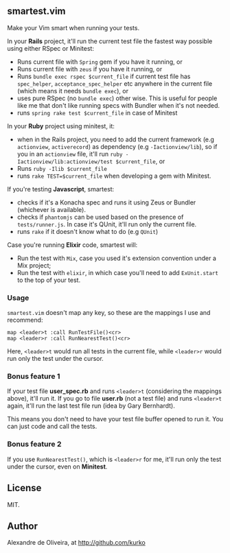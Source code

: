 ## smartest.vim

Make your Vim smart when running your tests.

In your **Rails** project, it'll run the current test file the
fastest way possible using either RSpec or Minitest:

* Runs current file with `Spring` gem if you have it running, or
* Runs current file with `zeus` if you have it running, or
* Runs `bundle exec rspec $current_file` if current test file has
`spec_helper`, `acceptance_spec_helper` etc anywhere in the current file (which
means it needs `bundle exec`), or
* uses pure RSpec (no `bundle exec`) other wise. This is useful for people like
me that don't like running specs with Bundler when it's not needed.
* runs `spring rake test $current_file` in case of Minitest

In your **Ruby** project using minitest, it:

* when in the Rails project, you need to add the current framework
(e.g `actionview`, `activerecord`) as dependency (e.g `-Iactionview/lib`),
so if you in an `actionview` file, it'll run
`ruby -Iactionview/lib:actionview/test $current_file`, or
* Runs `ruby -Ilib $current_file`
* runs `rake TEST=$current_file` when developing a gem with Minitest.

If you're testing **Javascript**, smartest:

* checks if it's a Konacha spec and runs it using Zeus or Bundler
(whichever is available).
* checks if `phantomjs` can be used based on the presence of `tests/runner.js`.
  In case it's QUnit, it'll run only the current file.
* runs `rake` if it doesn't know what to do (e.g `QUnit`)

Case you're running **Elixir** code, smartest will:
* Run the test with `Mix`, case you used it's extension convention under a Mix
project;
* Run the test with `elixir`, in which case you'll need to add `ExUnit.start` to
the top of your test.

### Usage

`smartest.vim` doesn't map any key, so these are the mappings I use and recommend:

    map <leader>t :call RunTestFile()<cr>
    map <leader>r :call RunNearestTest()<cr>

Here, `<leader>t` would run all tests in the current file,
while `<leader>r` would run only the test under the cursor.

### Bonus feature 1

If your test file **user_spec.rb** and runs `<leader>t` (considering the mappings above),
it'll run it. If you go to file **user.rb** (not a test file) and runs `<leader>t`
again, it'll run the last test file run (idea by Gary Bernhardt).

This means you don't need to have your test file buffer opened to run it. You
can just code and call the tests.

### Bonus feature 2

If you use `RunNearestTest()`, which is `<leader>r` for me, it'll run only the
test under the cursor, even on **Minitest**.


## License

MIT.

## Author

Alexandre de Oliveira, at http://github.com/kurko
